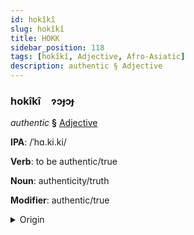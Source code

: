 ```yaml
---
id: hokîkî
slug: hokîkî
title: HOKK
sidebar_position: 118
tags: [hokîkî, Adjective, Afro-Asiatic]
description: authentic § Adjective
---
```


### hokîkî&emsp;<span kind="abugida">ɂɔɟɔɟ</span>

*authentic* **§** [Adjective](../../tags/Adjective)

**IPA**: /ˈhɑ.ki.ki/

**Verb**: to be authentic/true

**Noun**: authenticity/truth

**Modifier**: authentic/true

<details>
    <summary>Origin</summary>
    Arabic حَقِيقِيّ ḥaqīqiyy <br/>
    <em>Afro-Asiatic Language Family</em>
</details>